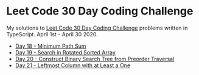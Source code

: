 # Leet Code 30 Day Coding Challenge

My solutions to [Leet Code 30 Day Coding Challenge](https://leetcode.com/explore/challenge/card/30-day-leetcoding-challenge) problems written in TypeScript. April 1st - April 30 2020.

- [Day 18 - Minimum Path Sum](https://github.com/kutyepov/LeetCode30DayCodingChallenge/blob/master/src/day18/README.md)
- [Day 19 - Search in Rotated Sorted Array](https://github.com/kutyepov/LeetCode30DayCodingChallenge/blob/master/src/day19/README.md)
- [Day 20 - Construct Binary Search Tree from Preorder Traversal](https://github.com/kutyepov/LeetCode30DayCodingChallenge/blob/master/src/day20/README.md)
- [Day 21 - Leftmost Column with at Least a One](https://github.com/kutyepov/LeetCode30DayCodingChallenge/blob/master/src/day21/README.md)
